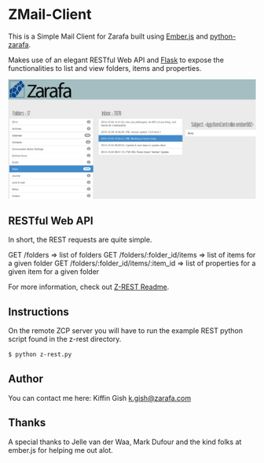 # ZMail-Client

This is a Simple Mail Client for Zarafa built using [Ember.js](http://www.emberjs.com) and [python-zarafa](https://github.com/zarafagroupware/python-zarafa).

Makes use of an elegant RESTful Web API and [Flask](http://flask.pocoo.org/) to expose the functionalities to list and view folders, items and properties.

![](images/screenshot.png?raw=true)

## RESTful Web API

In short, the REST requests are quite simple.

  GET /folders => list of folders
  GET /folders/:folder_id/items => list of items for a given folder
  GET /folders/:folder_id/items/:item_id => list of properties for a given item for a given folder

For more information, check out [Z-REST Readme](z-rest/README-REST.md).

## Instructions

On the remote ZCP server you will have to run the example REST python script found in the z-rest directory.

```bash
$ python z-rest.py
```

## Author

You can contact me here: Kiffin Gish <k.gish@zarafa.com>

## Thanks

A special thanks to Jelle van der Waa, Mark Dufour and the kind folks at ember.js for helping me out alot.
